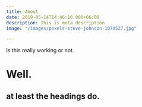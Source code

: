```yaml
---
title: About
date: 2019-05-14T14:46:10.000+06:00
description: This is meta description
image: "/images/pexels-steve-johnson-1070527.jpg"

---
```

Is this really working or not.

# Well. 

## at least the headings do.